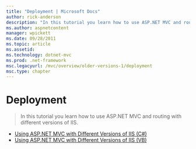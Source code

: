 ```yaml
---
title: "Deployment | Microsoft Docs"
author: rick-anderson
description: "In this tutorial you learn how to use ASP.NET MVC and routing with different versions of IIS."
ms.author: aspnetcontent
manager: wpickett
ms.date: 09/28/2011
ms.topic: article
ms.assetid: 
ms.technology: dotnet-mvc
ms.prod: .net-framework
msc.legacyurl: /mvc/overview/older-versions-1/deployment
msc.type: chapter
---
```

Deployment
====================
> In this tutorial you learn how to use ASP.NET MVC and routing with different versions of IIS.


- [Using ASP.NET MVC with Different Versions of IIS (C#)](using-asp-net-mvc-with-different-versions-of-iis-cs.md)
- [Using ASP.NET MVC with Different Versions of IIS (VB)](using-asp-net-mvc-with-different-versions-of-iis-vb.md)